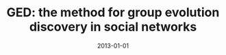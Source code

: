 ---
# Documentation: https://wowchemy.com/docs/managing-content/

title: 'GED: the method for group evolution discovery in social networks'
subtitle: ''
summary: ''
authors:
- brodka
- saganowski
- kazienko
tags: []
categories: []
date: '2013-01-01'
lastmod: 2022-10-07T05:43:17Z
featured: false
draft: false

# Featured image
# To use, add an image named `featured.jpg/png` to your page's folder.
# Focal points: Smart, Center, TopLeft, Top, TopRight, Left, Right, BottomLeft, Bottom, BottomRight.
image:
  caption: ''
  focal_point: ''
  preview_only: false

# Projects (optional).
#   Associate this post with one or more of your projects.
#   Simply enter your project's folder or file name without extension.
#   E.g. `projects = ["internal-project"]` references `content/project/deep-learning/index.md`.
#   Otherwise, set `projects = []`.
projects: []
publishDate: '2022-10-07T05:43:16.664672Z'
publication_types:
- '2'
abstract: ''
publication: '*Social Network Analysis and Mining*'
doi: 10.1007/s13278-012-0058-8
---